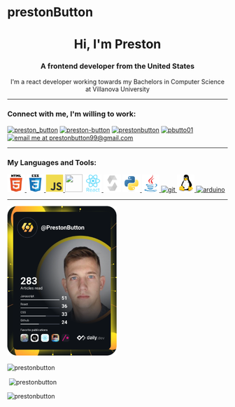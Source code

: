 # prestonButton

<h1 align="center">Hi, I'm Preston</h1>
<h3 align="center">A frontend developer from the United States</h3>

<p align="center"> I'm a react developer working towards my Bachelors in Computer Science at Villanova University</p>

<hr>

<!-- Maybe add this later when my stats are better
<p align="left"> <img src="https://komarev.com/ghpvc/?username=prestonbutton&label=Profile%20views&color=0e75b6&style=flat" alt="prestonbutton" /> </p>
stay away from me i want
<p align="left"> <a href="https://github.com/ryo-ma/github-profile-trophy"><img src="https://github-profile-trophy.vercel.app/?username=prestonbutton" alt="prestonbutton" /></a> </p> -->

<!--
I am a frontend dev-->

<!-- - 📫 How to reach me **prestonbutton99@gmail.com** -->

<h3 align="left">Connect with me, I'm willing to work:</h3>
<p align="left">
  <a href="https://twitter.com/preston_button" target="blank"><img align="center" src="https://raw.githubusercontent.com/rahuldkjain/github-profile-readme-generator/master/src/images/icons/Social/twitter.svg" alt="preston_button" height="30" width="40" /></a>
  <a href="https://www.linkedin.com/in/preston-button-79b7b31b5/" target="blank"><img align="center" src="https://raw.githubusercontent.com/rahuldkjain/github-profile-readme-generator/master/src/images/icons/Social/linked-in-alt.svg" alt="preston-button" height="30" width="40" /></a>
  <a href="https://dev.to/prestonbutton" target="blank"><img align="center" src="https://raw.githubusercontent.com/rahuldkjain/github-profile-readme-generator/master/src/images/icons/Social/devto.svg" alt="prestonbutton" height="30" width="40" /></a>
  <a href="https://www.leetcode.com/pbutto01" target="blank"><img align="center" src="https://raw.githubusercontent.com/rahuldkjain/github-profile-readme-generator/master/src/images/icons/Social/leet-code.svg" alt="pbutto01" height="30" width="40" /></a>
  <a href="mailto:prestonbutton99@gmail.com"><img align="center" src="https://upload.wikimedia.org/wikipedia/commons/7/7e/Gmail_icon_%282020%29.svg" alt="email me at prestonbutton99@gmail.com" height="30" width="40" /></a>
</p>

<hr>

<h3 align="left"> My Languages and Tools:</h3>
<p align="left">  
  <a href="https://www.w3.org/html/" target="_blank" rel="noreferrer"> <img src="https://raw.githubusercontent.com/devicons/devicon/master/icons/html5/html5-original-wordmark.svg" alt="html5" width="40" height="40"/> </a>
  <a href="https://www.w3schools.com/css/" target="_blank" rel="noreferrer"> <img src="https://raw.githubusercontent.com/devicons/devicon/master/icons/css3/css3-original-wordmark.svg" alt="css3" width="40" height="40"/> </a>
  <a href="https://developer.mozilla.org/en-US/docs/Web/JavaScript" target="_blank" rel="noreferrer"> <img src="https://raw.githubusercontent.com/devicons/devicon/master/icons/javascript/javascript-original.svg" alt="javascript" width="40" height="40"/> </a> 
  <a href="https://www.typescriptlang.org/" target="_blank" rel="noreferrer"><img src="https://cdn.worldvectorlogo.com/logos/typescript.svg" width="40" height="40"></a>
  <a href="https://reactjs.org/" target="_blank" rel="noreferrer"> <img src="https://raw.githubusercontent.com/devicons/devicon/master/icons/react/react-original-wordmark.svg" alt="react" width="40" height="40"/> </a>
  <a href="https://docs.soliditylang.org/en/v0.8.17/#" target="_blank" rel="noreferrer"><img src="https://raw.githubusercontent.com/vscode-icons/vscode-icons/master/icons/file_type_solidity.svg" width="40" height="40"></a>
  <a href="https://www.python.org" target="_blank" rel="noreferrer"> <img src="https://raw.githubusercontent.com/devicons/devicon/master/icons/python/python-original.svg" alt="python" width="40" height="40"/> </a> 
  <a href="https://www.java.com" target="_blank" rel="noreferrer"> <img src="https://raw.githubusercontent.com/devicons/devicon/master/icons/java/java-original.svg" alt="java" width="40" height="40"/> </a>
  <a href="https://git-scm.com/" target="_blank" rel="noreferrer"> <img src="https://www.vectorlogo.zone/logos/git-scm/git-scm-icon.svg" alt="git" width="40" height="40"/> </a>    
  <a href="https://www.linux.org/" target="_blank" rel="noreferrer"> <img src="https://raw.githubusercontent.com/devicons/devicon/master/icons/linux/linux-original.svg" alt="linux" width="40" height="40"/> 
  </a>  <a href="https://www.arduino.cc/" target="_blank" rel="noreferrer"> <img src="https://cdn.worldvectorlogo.com/logos/arduino-1.svg" alt="arduino" width="40" height="40"/> </a> </p>
  
<hr>
<!-- these graphics have been having a little trouble lately - need top take a look at them -->

  <a href="https://app.daily.dev/PrestonButton"><img src="https://github.com/prestonButton/prestonButton/blob/main/devcard.svg" width="250" ALIGN=”left” alt="Preston Button's Dev Card"/></a>
  <br>

  <p><img align="center" src="https://github-readme-stats.vercel.app/api/top-langs?username=prestonbutton&show_icons=true&locale=en&layout=compact" alt="prestonbutton" /></p>

  <p>&nbsp;<img align="center" src="https://github-readme-stats.vercel.app/api?username=prestonbutton&show_icons=true&locale=en" alt="prestonbutton" /></p>

  <p><img align="center" src="https://github-readme-streak-stats.herokuapp.com/?user=prestonbutton&" alt="prestonbutton" /></p>
  
  <!--<p><img align="center" src="profile-3d-contrib/profile-green.svg" alt="prestonbutton" width="500px"/></p>-->

<!--<p><img src="https://wakatime.com/share/@cc725ce9-8fa0-4b2f-a19d-8550eca9d270/6bdee3b1-6114-45b9-b5a8-13c0c722ca28.svg"></p>-->
